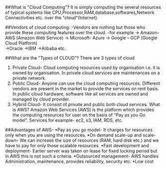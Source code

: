 ##What is "Cloud Computing"?
It is simply computing the several resources of typical systems like CPU,Processor,RAM,database,softwares,Network Connectivities etc. over the "cloud"(Internet).

##Vendors of cloud computing:
 -Vendors are nothing but those who provide these computing features over the cloud.
 -for example
   -> Amazon- AWS (Amazon Web Service)
   -> Microsoft- Azure
   -> Google - GCP (Google Cloud Platform)  
   ->Oracle
   ->IBM
   ->Alibaba etc.

##What are the "Types of CLOUD"?
There are 3 types of cloud
1. Private Cloud-
	Cloud computing resources used by organisation i.e. it is owned by organisation. In private cloud services are maintenances on a private network.
2. Public Cloud-
	Anyone can use the cloud computing resources. Different vendors are present in the market to provide the services on rent basis. In public cloud hardware, software like all services are owned and managed by cloud provider.
3. Hybrid Cloud-
	It consist of private and public both cloud services.
What is AWS?
	Amazon Web Services (AWS) is the platform which provides the computing resources for user on the basis of “Pay as you Go model”.
	Services for example- ec2, s3, IAM, RDS, etc.

##Advantages of AWS-
•Pay as you go model- 
It charges for resources only when you are using the resources.
•On demand scale-up and scale-down-
	We can increase the size of resources (RAM, hard disk etc.) and we have to pay for only those scalable resources.
•Fast development and deployment-
	Earlier server was taken on lease for fixed locking period but in AWS this is not such  a criteria.
•Outsourced management-
	AWS handles Administration, maintenance, provides reliability, security etc.
•Low cost 
